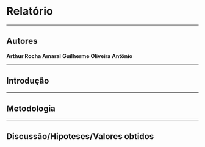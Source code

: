 # Relatório

---

## Autores

**Arthur Rocha Amaral**
**Guilherme Oliveira Antônio**

---

## Introdução

---

## Metodologia

---

## Discussão/Hipoteses/Valores obtidos
